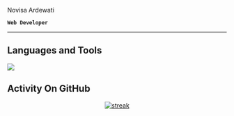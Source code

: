 Novisa Ardewati

**`Web Developer`**

---

## Languages and Tools

<p align="left"> <a href="https://github.com/maghribcodes"><img src="https://skillicons.dev/icons?i=vscode,github,php,js,css,html,laravel,tailwind,azure,bootstrap,discord,bots,jquery,mysql,py"> </a> </p>

## Activity On GitHub

<p align="center">
  <a href="https://github.com/maghribcodes">      
<img title="stats" alt="streak" src="https://github-readme-streak-stats.herokuapp.com/?user=maghribcodes&theme=merko&hide_border=true&stroke=f53b3b"/>
</a> 
</p>
